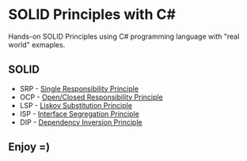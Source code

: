 # SOLID Principles with C#

Hands-on SOLID Principles using C# programming language with "real world" exmaples.

## SOLID

- SRP - [Single Responsibility Principle]([https://github.com/richielybmp/solid-design-principles-in-c-sharp/tree/master/SRP.SingleResponsibilityPrinciple](https://github.com/ehsandarvishi2003/SOLID-Principles-In-CSharp-2024/tree/master/SRP.Single%20Risponsibility%20Prenciple))
- OCP - [Open/Closed Responsibility Principle]([https://github.com/richielybmp/solid-design-principles-in-c-sharp/tree/master/OCP.OpenClosedPrinciple](https://github.com/ehsandarvishi2003/SOLID-Principles-In-CSharp-2024/tree/master/OCP.OpenClosePrensiple))
- LSP - [Liskov Substitution Principle]([https://github.com/richielybmp/solid-design-principles-in-c-sharp/tree/master/LSP.LiskovSubstitutionPrinciple](https://github.com/ehsandarvishi2003/SOLID-Principles-In-CSharp-2024/tree/master/LSP.Liskov%20Substitution%20Principle))
- ISP - [Interface Segregation Principle]([https://github.com/richielybmp/solid-design-principles-in-c-sharp/tree/master/ISP.InterfaceSegregationPrinciple](https://github.com/ehsandarvishi2003/SOLID-Principles-In-CSharp-2024/tree/master/ISP.Interface%20Segregation%20Principle))
- DIP - [Dependency Inversion Principle]([https://github.com/richielybmp/solid-design-principles-in-c-sharp/tree/master/DIP.DependencyInversionPrinciple](https://github.com/ehsandarvishi2003/SOLID-Principles-In-CSharp-2024/tree/master/DIP.Dependency%20Inversion%20Principle))


## Enjoy =)
